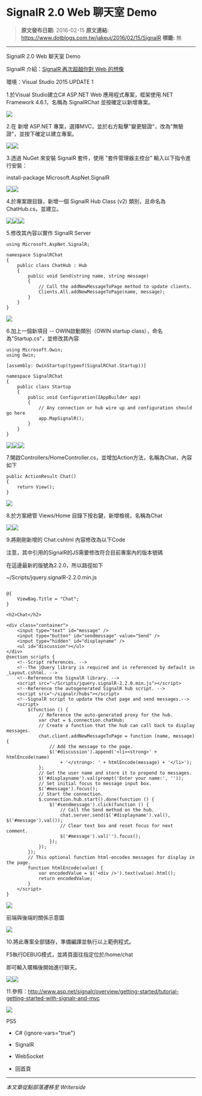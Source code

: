 # SignalR 2.0 Web 聊天室 Demo

> **原文發布日期:** 2016-02-15
> **原文連結:** https://www.dotblogs.com.tw/jakeuj/2016/02/15/SignalR
> **標籤:** 無

---

SignalR 2.0 Web 聊天室 Demo

SignalR 介紹：[SignalR 再次超越你對 Web 的想像](https://blogs.msdn.microsoft.com/msdntaiwan/2013/09/09/signalr-web-web/)

環境：Visual Studio 2015 UPDATE 1

1.於Visual Studio建立C# ASP.NET Web 應用程式專案，框架使用.NET Framework 4.6.1，名稱為 SignalRChat 並按確定以新增專案。

![](https://dotblogsfile.blob.core.windows.net/user/jakeuj/7cfa04e7-1b79-483b-97e4-f19c33d78f76/1455514977_61584.png)

2.在 新增 ASP.NET 專案，選擇MVC，並於右方點擊"變更驗證"，改為"無驗證"，並按下確定以建立專案。

![](https://dotblogsfile.blob.core.windows.net/user/jakeuj/7cfa04e7-1b79-483b-97e4-f19c33d78f76/1455515109_02551.png)![](https://dotblogsfile.blob.core.windows.net/user/jakeuj/7cfa04e7-1b79-483b-97e4-f19c33d78f76/1455515229_08279.png)

3.透過 NuGet 來安裝 SignalR 套件，使用 "套件管理器主控台" 輸入以下指令進行安裝：

install-package Microsoft.AspNet.SignalR

![](https://dotblogsfile.blob.core.windows.net/user/jakeuj/7cfa04e7-1b79-483b-97e4-f19c33d78f76/1455515234_55711.png)![](https://dotblogsfile.blob.core.windows.net/user/jakeuj/7cfa04e7-1b79-483b-97e4-f19c33d78f76/1455515437_33615.png)

4.於專案跟目錄，新增一個 SignalR Hub Class (v2) 類別，且命名為 ChatHub.cs，並建立。

![](https://dotblogsfile.blob.core.windows.net/user/jakeuj/7cfa04e7-1b79-483b-97e4-f19c33d78f76/1455515460_10531.png)![](https://dotblogsfile.blob.core.windows.net/user/jakeuj/7cfa04e7-1b79-483b-97e4-f19c33d78f76/1455515467_46743.png)![](https://dotblogsfile.blob.core.windows.net/user/jakeuj/7cfa04e7-1b79-483b-97e4-f19c33d78f76/1455515518_26136.png)

5.修改其內容以實作 SignalR Server

```
using Microsoft.AspNet.SignalR;

namespace SignalRChat
{
    public class ChatHub : Hub
    {
        public void Send(string name, string message)
        {
            // Call the addNewMessageToPage method to update clients.
            Clients.All.addNewMessageToPage(name, message);
        }
    }
}
```

![](https://dotblogsfile.blob.core.windows.net/user/jakeuj/7cfa04e7-1b79-483b-97e4-f19c33d78f76/1455515527_68475.png)

6.加上一個新項目 -- OWIN啟動類別（OWIN startup class），命名為"Startup.cs"，並修改其內容

```
using Microsoft.Owin;
using Owin;

[assembly: OwinStartup(typeof(SignalRChat.Startup))]

namespace SignalRChat
{
    public class Startup
    {
        public void Configuration(IAppBuilder app)
        {
            // Any connection or hub wire up and configuration should go here
            app.MapSignalR();
        }
    }
}
```

![](https://dotblogsfile.blob.core.windows.net/user/jakeuj/7cfa04e7-1b79-483b-97e4-f19c33d78f76/1455525465_26172.png)![](https://dotblogsfile.blob.core.windows.net/user/jakeuj/7cfa04e7-1b79-483b-97e4-f19c33d78f76/1455525471_62621.png)![](https://dotblogsfile.blob.core.windows.net/user/jakeuj/7cfa04e7-1b79-483b-97e4-f19c33d78f76/1455525482_10774.png)

7.開啟Controllers/HomeController.cs，並增加Action方法，名稱為Chat，內容如下

```
public ActionResult Chat()
{
    return View();
}
```

![](https://dotblogsfile.blob.core.windows.net/user/jakeuj/7cfa04e7-1b79-483b-97e4-f19c33d78f76/1455525520_05254.png)

8.於方案總管 Views/Home 目錄下按右鍵，新增檢視，名稱為Chat

![](https://dotblogsfile.blob.core.windows.net/user/jakeuj/7cfa04e7-1b79-483b-97e4-f19c33d78f76/1455525527_49625.png)![](https://dotblogsfile.blob.core.windows.net/user/jakeuj/7cfa04e7-1b79-483b-97e4-f19c33d78f76/1455525531_28335.png)

9.將剛剛新增的 Chat.cshtml 內容修改為以下Code

注意，其中引用的SignalR的JS需要修改符合目前專案內的版本號碼

在這邊最新的版號為2.2.0，所以路徑如下

~/Scripts/jquery.signalR-2.2.0.min.js

```

@{
    ViewBag.Title = "Chat";
}

<h2>Chat</h2>

<div class="container">
    <input type="text" id="message" />
    <input type="button" id="sendmessage" value="Send" />
    <input type="hidden" id="displayname" />
    <ul id="discussion"></ul>
</div>
@section scripts {
    <!--Script references. -->
    <!--The jQuery library is required and is referenced by default in _Layout.cshtml. -->
    <!--Reference the SignalR library. -->
    <script src="~/Scripts/jquery.signalR-2.2.0.min.js"></script>
    <!--Reference the autogenerated SignalR hub script. -->
    <script src="~/signalr/hubs"></script>
    <!--SignalR script to update the chat page and send messages.-->
    <script>
        $(function () {
            // Reference the auto-generated proxy for the hub.
            var chat = $.connection.chatHub;
            // Create a function that the hub can call back to display messages.
            chat.client.addNewMessageToPage = function (name, message) {
                // Add the message to the page.
                $('#discussion').append('<li><strong>' + htmlEncode(name)
                    + '</strong>: ' + htmlEncode(message) + '</li>');
            };
            // Get the user name and store it to prepend to messages.
            $('#displayname').val(prompt('Enter your name:', ''));
            // Set initial focus to message input box.
            $('#message').focus();
            // Start the connection.
            $.connection.hub.start().done(function () {
                $('#sendmessage').click(function () {
                    // Call the Send method on the hub.
                    chat.server.send($('#displayname').val(), $('#message').val());
                    // Clear text box and reset focus for next comment.
                    $('#message').val('').focus();
                });
            });
        });
        // This optional function html-encodes messages for display in the page.
        function htmlEncode(value) {
            var encodedValue = $('<div />').text(value).html();
            return encodedValue;
        }
    </script>
}
```

![](https://dotblogsfile.blob.core.windows.net/user/jakeuj/7cfa04e7-1b79-483b-97e4-f19c33d78f76/1455525535_21303.png)

前端與後端的關係示意圖

![](https://dotblogsfile.blob.core.windows.net/user/jakeuj/7cfa04e7-1b79-483b-97e4-f19c33d78f76/1457317970_8194.png)

10.將此專案全部儲存，準備編譯並執行以上範例程式。

F5執行DEBUG模式，並將頁面往指定位於/home/chat

即可輸入暱稱後開始進行聊天。

![](https://dotblogsfile.blob.core.windows.net/user/jakeuj/7cfa04e7-1b79-483b-97e4-f19c33d78f76/1455526430_74698.png)![](https://dotblogsfile.blob.core.windows.net/user/jakeuj/7cfa04e7-1b79-483b-97e4-f19c33d78f76/1455526560_08495.png)

11.參照：http://www.asp.net/signalr/overview/getting-started/tutorial-getting-started-with-signalr-and-mvc

![](https://card.psnprofiles.com/1/jakeuj.png)

PS5

* C#
{ignore-vars="true"}
* SignalR
* WebSocket

* 回首頁

---

*本文章從點部落遷移至 Writerside*

